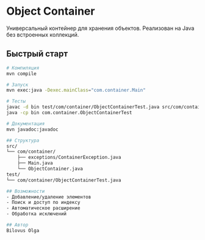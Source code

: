 # Object Container

Универсальный контейнер для хранения объектов. Реализован на Java без встроенных коллекций.

## Быстрый старт

```bash
# Компиляция
mvn compile

# Запуск
mvn exec:java -Dexec.mainClass="com.container.Main"

# Тесты
javac -d bin test/com/container/ObjectContainerTest.java src/com/container/*.java src/com/container/exceptions/*.java
java -cp bin com.container.ObjectContainerTest

# Документация
mvn javadoc:javadoc

## Структура 
src/
└── com/container/
    ├── exceptions/ContainerException.java
    ├── Main.java
    └── ObjectContainer.java
test/
└── com/container/ObjectContainerTest.java

## Возможности 
- Добавление/удаление элементов
- Поиск и доступ по индексу
- Автоматическое расширение
- Обработка исключений

## Автор
Bilovus Olga